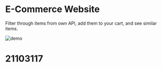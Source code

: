 E-Commerce Website
===

Filter through items from own API, add them to your cart, and see similar items.

![demo](ecommerce.gif)
# 21103117
